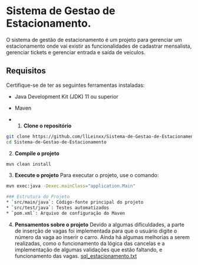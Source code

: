  # Sistema de Gestao de Estacionamento.
O sistema de gestão de estacionamento é um projeto para gerenciar um estacionamento onde vai existir as funcionalidades de cadastrar mensalista, gerenciar tickets e gerenciar entrada e saída de veículos.

 ## Requisitos
 Certifique-se de ter as seguintes ferramentas instaladas:
 - Java Development Kit (JDK) 11 ou superior
 - Maven

 -  1. **Clone o repositório**
   ```bash
   git clone https://github.com/llLeinxx/Sistema-de-Gestao-de-Estacionamento.git
   cd Sistema-de-Gestao-de-Estacionamento
   ```
 2. **Compile o projeto**
   ```bash
   mvn clean install
   ```
 3. **Execute o projeto**
   Para executar o projeto, use o comando:
   ```bash
   mvn exec:java -Dexec.mainClass="application.Main"

 ### Estrutura do Projeto
 * `src/main/java`: Código-fonte principal do projeto
 * `src/test/java`: Testes automatizados
 * `pom.xml`: Arquivo de configuração do Maven
```

4. **Pensamentos sobre o projeto**
Devido a algumas dificuldades, a parte de inserção de vagas foi implementada para que o usuário digite o
número da vaga ao inserir o carro. Ainda há algumas melhorias a serem realizadas, como o funcionamento da lógica das
cancelas e a implementação de algumas validações que estão faltando, e funcionamento das vagas.
[sql_estacionamento.txt](https://github.com/user-attachments/files/16841049/sql_estacionamento.txt)
